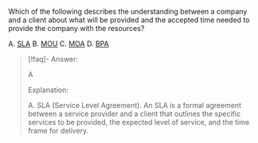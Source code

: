 
Which of the following describes the understanding between a company and a client about what will be provided and the accepted time needed to provide the company with the resources? 

A. [SLA](../../Glossary/SLA.md) 
B. [MOU](../../Glossary/MOU.md)
C. [MOA](../../Glossary/MOA.md) 
D. [BPA](../../Glossary/BPA.md)

> [!faq]- Answer: 
> 
> A 
> 
> Explanation: 
> 
> A. SLA (Service Level Agreement). An SLA is a formal agreement between a service provider and a client that outlines the specific services to be provided, the expected level of service, and the time frame for delivery.


